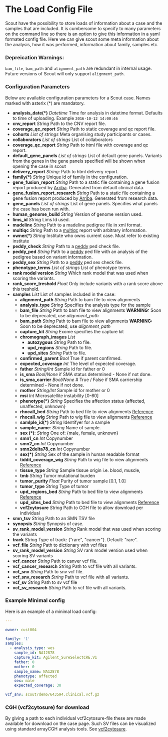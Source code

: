 # The Load Config File


Scout have the possibility to store loads of information about a case and the samples that are included. It is cumbersome to specify to many parameters on the command line so there is an option to give this information in a yaml formated config file.
Here we can give scout some meta information about the analysis, how it was performed, information about family, samples etc.


### Depreication Warnings:
`bam_file`, `bam_path` and `alignment_path` are redundant in internal usage. Future versions of Scout will only
support `alignment_path`.


### Configuration Parameters
Below are available configuration parameters for a Scout case. Names marked with asterix (*) are mandatory. 

- **analysis_date(*)** _Datetime_ Time for analysis in datetime format. Defaults to time of uploading. Example `2016-10-12 14:00:46`
- **cnv_report** _String_ Path to the CNV report file.
- **coverage_qc_report** _String_ Path to static coverage and qc report file.
- **cohorts** _List of strings_ Meta organising study participants or cases.
- **collaborators** _List of strings_ List of collaborators
- **coverage_qc_report** _String_ Path to html file with coverage and qc report.
- **default_gene_panels** _List of strings_ List of default gene panels. Variants from the genes in the gene panels specified will be shown when opening the case in scout
- **delivery_report** _String_: Path to html delivery report.
- **family(*)**  _String_ Unique id of family in the configuration.
- **gene_fusion_report** _String_ Path to a static file containing a gene fusion report produced by [Arriba][arriba]. Generated from default clinical data.
- **gene_fusion_report_research** _String_ Path to a static file containing a gene fusion report produced by [Arriba][arriba]. Generated from research data.
- **gene_panels** _List of strings_ List of gene panels. Specifies what panels the case has been run with.
- **human_genome_build** _String_ Version of genome version used.
- **lims_id** _String_ Lims Id used.
- **madeline** _String_ Path to a madeline pedigree file in xml format.
- **multiqc** _String_ Path to a [multiqc][multiqc] report with arbitrary information.
- **owner(*)**  _String_ Institute who owns current case. Must refer to existing institute
- **peddy_check** _String_ Path to a [peddy][peddy] ped check file.
- **peddy_ped** _String_ Path to a [peddy][peddy] ped file with an analysis of the pedigree based on variant information.
- **peddy_sex** _String_ Path to a [peddy][peddy] ped sex check file.
- **phenotype_terms** _List of strings_ List of phenotype terms.
- **rank model version** _String_ Which rank model that was used when scoring the variants.
- **rank_score_treshold** _Float_ Only include variants with a rank score above this treshold.
- **samples** _List_ List of samples included in the case:
	- **alignment_path** _String_ Path to bam file to view alignments
	- **analysis_type** _String_ Specifies the analysis type for the sample
	- **bam_file** _String_ Path to bam file to view alignments **WARNING:** Soon to be deprecated, use *alignment_path*
	- **bam_path** _String_ Path to bam file to view alignments **WARNING:** Soon to be deprecated, use *alignment_path*
	- **capture_kit** _String_ Exome specifies the capture kit
	- **chromograph_images** _List_
		- **autozygous** _String_ Path to file.
		- **upd_regions** _String_ Path to file.
		- **upd_sites** _String_ Path to file.
	- **confirmed_parent** _Bool_ True if parent confirmed.
	- **expected_coverage** _Int_ The level of expected coverage.
	- **father** _String/Int_ Sample id for father or 0
	- **is_sma** _Bool/None_ if SMA status determined - None if not done.
	- **is_sma_carrier**  _Bool/None_  # True / False if SMA carriership determined - None if not done.
	- **mother** _String/Int_ Sample id for mother or 0
	- **msi** _Int_ Microsatellite instability [0-60]
	- **phenotype(*)** _String_ Specifies the affection status {affected, unaffected, unknown}  
	- **rhocall_bed** _String_ Path to bed file to view alignments [Reference][rhocall]
	- **rhocall_wig** _String_ Path to wig file to view alignments [Reference][rhocall]
	- **samlple_id(*)** _String_ Identifyer for a sample 
	- **sample_name**: _String_ Name of sample.
	- **sex (*)**: _String_ One of: {male, female, unknown} 
	- **smn1_cn** _Int_ Copynumber
	- **smn2_cn** _Int_ Copynumber
	- **smn2delta78_cn** _Int_ Copynumber
	- **sex(*)** _String_ Sex of the sample in human readable format
	- **tiddit_coverage_wig** _String_ Path to wig file to view alignments [Reference][tiddit]
	- **tissue_type** _String_ Sample tissue origin i.e. blood, muscle, 
	- **tmb** _String_ Tumor mutational burden
	- **tumor_purity** _Float_ Purity of tumor sample [0.1, 1.0]
	- **tumor_type** _String_ Type of tumor
	- **upd_regions_bed** _String_ Path to bed file to view alignments [Reference][bjhall]
	- **upd_sites_bed** _String_ Path to bed file to view alignments [Reference][bjhall]
	- **vcf2cytosure** _String_ Path to CGH file to allow download per individual
- **smn_tsv** _String_ Path to an SMN TSV file
- **synopsis** _String_ Synopsis of case.
- **sv_rank_model_version** _String_ Rank model that was used when scoring the variants
- **track** _String_ Type of track: {"rare", "cancer"}. Default: "rare".
- **vcf_file** _String_ Path to dictionary with vcf files
- **sv_rank_model_version** _String_ SV rank model version used when scoring SV variants
- **vcf_cancer** _String_ Path to canver vcf file.
- **vcf_cancer_research** _String_ Path to vcf file with all variants.
- **vcf_snv** _String_ Path to snv vcf file.
- **vcf_snv_research** _String_ Path to vcf file with all variants.
- **vcf_sv** _String_ Path to sv vcf file
- **vcf_sv_research** _String_ Path to vcf file with all variants.



### Example Minimal config

Here is an example of a minimal load config:

```yaml
---

owner: cust004

family: '1'
samples:
  - analysis_type: wes
    sample_id: NA12878
    capture_kit: Agilent_SureSelectCRE.V1
    father: 0
    mother: 0
    sample_name: NA12878
    phenotype: affected
    sex: male
    expected_coverage: 30

vcf_snv: scout/demo/643594.clinical.vcf.gz
```

### CGH (vcf2cytosure) for download
By giving a path to each individual vcf2cytosure-file these are made available
for download on the case page. Such SV files can be visualized using standard arrayCGH
analysis tools. See [vcf2cytosure](https://github.com/NBISweden/vcf2cytosure/blob/master/README.md).

[arriba]: https://arriba.readthedocs.io/en/latest/
[bjhall]: https://github.com/bjhall/upd
[multiqc]: https://github.com/ewels/multiqc
[peddy]: https://github.com/brentp/peddy
[tiddit]: https://github.com/SciLifeLab/TIDDIT
[rhocall]: https://github.com/dnil/rhocall